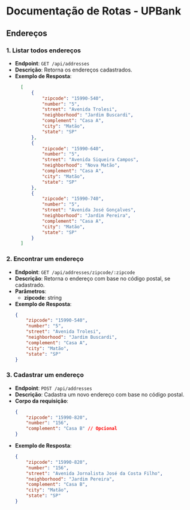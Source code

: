 # Documentação de Rotas - UPBank

## Endereços

### 1. Listar todos endereços

- **Endpoint**: `GET /api/addresses`
- **Descrição**: Retorna os endereços cadastrados.
- **Exemplo de Resposta**:
  ```json
    [
        {
            "zipcode": "15990-540",
            "number": "5",
            "street": "Avenida Trolesi",
            "neighborhood": "Jardim Buscardi",
            "complement": "Casa A",
            "city": "Matão",
            "state": "SP"
        },
        { 
            "zipcode": "15990-640",
            "number": "5",
            "street": "Avenida Siqueira Campos",
            "neighborhood": "Nova Matão",
            "complement": "Casa A",
            "city": "Matão",
            "state": "SP"
        },
        {
            "zipcode": "15990-740",
            "number": "5",
            "street": "Avenida José Gonçalves",
            "neighborhood": "Jardim Pereira",
            "complement": "Casa A",
            "city": "Matão",
            "state": "SP"
        }
    ]
  ```
  
### 2. Encontrar um endereço

- **Endpoint**: `GET /api/addresses/zipcode/:zipcode`
- **Descrição**: Retorna o endereço com base no código postal, se cadastrado.
- **Parâmetros**:
    - **zipcode**: string
- **Exemplo de Resposta**:
    ```json
    {
        "zipcode": "15990-540",
        "number": "5",
        "street": "Avenida Trolesi",
        "neighborhood": "Jardim Buscardi",
        "complement": "Casa A",
        "city": "Matão",
        "state": "SP"
    }
    ```
      
### 3. Cadastrar um endereço

- **Endpoint**: `POST /api/addresses`
- **Descrição**: Cadastra um novo endereço com base no código postal.
- **Corpo da requisição**:
    ```json
    {
        "zipcode": "15990-820",
        "number": "156",
        "complement": "Casa B" // Opcional
    }
    ```
- **Exemplo de Resposta**:
    ```json
    {
        "zipcode": "15990-820",
        "number": "156",
        "street": "Avenida Jornalista José da Costa Filho",
        "neighborhood": "Jardim Pereira",
        "complement": "Casa B",
        "city": "Matão",
        "state": "SP"
    }
    ```
